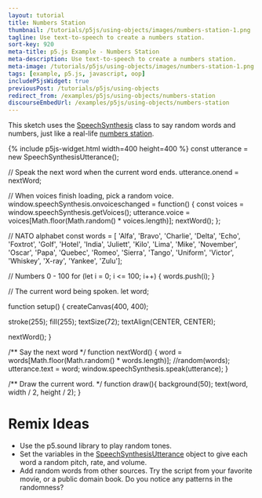 ```yaml
---
layout: tutorial
title: Numbers Station
thumbnail: /tutorials/p5js/using-objects/images/numbers-station-1.png
tagline: Use text-to-speech to create a numbers station.
sort-key: 920
meta-title: p5.js Example - Numbers Station
meta-description: Use text-to-speech to create a numbers station.
meta-image: /tutorials/p5js/using-objects/images/numbers-station-1.png
tags: [example, p5.js, javascript, oop]
includeP5jsWidget: true
previousPost: /tutorials/p5js/using-objects
redirect_from: /examples/p5js/using-objects/numbers-station
discourseEmbedUrl: /examples/p5js/using-objects/numbers-station
---
```


This sketch uses the [SpeechSynthesis](https://developer.mozilla.org/en-US/docs/Web/API/SpeechSynthesis) class to say random words and numbers, just like a real-life [numbers station](https://en.wikipedia.org/wiki/Numbers_station).

{% include p5js-widget.html width=400 height=400 %}
const utterance = new SpeechSynthesisUtterance();

// Speak the next word when the current word ends.
utterance.onend = nextWord;

// When voices finish loading, pick a random voice.
window.speechSynthesis.onvoiceschanged = function() {
  const voices = window.speechSynthesis.getVoices();
  utterance.voice = voices[Math.floor(Math.random() * voices.length)];
  nextWord();
};

// NATO alphabet
const words = [
'Alfa', 'Bravo', 'Charlie', 'Delta',
'Echo', 'Foxtrot', 'Golf', 'Hotel',
'India', 'Juliett', 'Kilo', 'Lima',
'Mike', 'November', 'Oscar', 'Papa',
'Quebec', 'Romeo', 'Sierra', 'Tango',
'Uniform', 'Victor', 'Whiskey', 'X-ray',
'Yankee', 'Zulu'];

// Numbers 0 - 100
for (let i = 0; i <= 100; i++) {
  words.push(i);
}

// The current word being spoken.
let word;

function setup() {
  createCanvas(400, 400);

  stroke(255);
  fill(255);
  textSize(72);
  textAlign(CENTER, CENTER);

  nextWord();
}

/** Say the next word */
function nextWord() {
  word = words[Math.floor(Math.random() * words.length)]; //random(words);
  utterance.text = word;
  window.speechSynthesis.speak(utterance);
}

/** Draw the current word. */
function draw(){
  background(50);
  text(word, width / 2, height / 2);
}
</script>

# Remix Ideas

- Use the p5.sound library to play random tones.
- Set the variables in the [SpeechSynthesisUtterance](https://developer.mozilla.org/en-US/docs/Web/API/SpeechSynthesisUtterance) object to give each word a random pitch, rate, and volume.
- Add random words from other sources. Try the script from your favorite movie, or a public domain book. Do you notice any patterns in the randomness?
